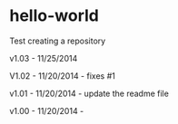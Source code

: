 hello-world
===========

Test creating a repository

v1.03 - 11/25/2014

V1.02 - 11/20/2014 - fixes #1

v1.01 - 11/20/2014 - update the readme file

v1.00 - 11/20/2014 -
